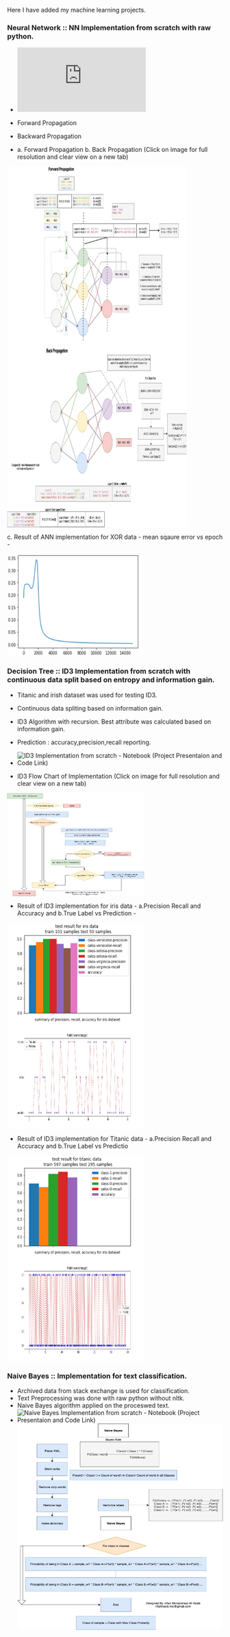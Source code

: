 Here I have added my machine learning projects.

### Neural Network :: NN Implementation from scratch with raw python.
* ![NN Implementation from scratch - Notebook (Project Presentaion and Code Link) ](https://github.com/irfanhasib0/Machine-Learning/blob/master/Machine_Learning_Algo_From_Scratch/ID3_with_continuous_feature_support_exp.py)

* Forward Propagation
* Backward Propagation


* a. Forward Propagation b. Back Propagation (Click on image for full resolution and clear view on a new tab)

<img src="https://github.com/irfanhasib0/Machine-Learning/blob/master/docs/Algorihms/NN_fp.jpg" align="left"
     title="Schematics" width="420" height="420">
<img src="https://github.com/irfanhasib0/Machine-Learning/blob/master/docs/Algorihms/NN_bp.jpg" align="center"
     title="(Click on image for full resolution and clear view on a new tab)" width="420" height="420">

c. Result of ANN implementation for XOR data - mean sqaure error vs epoch -

<img src="https://github.com/irfanhasib0/Machine-Learning/blob/master/docs/Results/xor_ann.jpg" align="center"
     title="(Click on image for full resolution and clear view on a new tab)" width="320" height="240">


### Decision Tree :: ID3 Implementation from scratch with continuous data split based on entropy and information gain.
* Titanic and irish dataset was used for testing ID3.
* Continuous data spliting based on information gain.
* ID3 Algorithm with recursion. Best attribute was calculated based on information gain.
* Prediction : accuracy,precision,recall reporting.
* ![ID3 Implementation from scratch - Notebook (Project Presentaion and Code Link) ](https://github.com/irfanhasib0/Machine-Learning/blob/master/Machine_Learning_Algo_From_Scratch/ANN_From_Scratch_modular_class.ipynb)

* ID3 Flow Chart of Implementation (Click on image for full resolution and clear view on a new tab)

<img src="https://github.com/irfanhasib0/Machine-Learning/blob/master/docs/Algorihms/ID3.jpg" align="center"
     title="(Click on image for full resolution and clear view on a new tab)
" width="320" height="240">

* Result of ID3 implementation for iris data - a.Precision Recall and Accuracy and b.True Label vs Prediction -


<img src="https://github.com/irfanhasib0/Machine-Learning/blob/master/docs/Results/iris_ID3.png" align="left"
     title="(Click on image for full resolution and clear view on a new tab)
" width="320" height="240">

<img src="https://github.com/irfanhasib0/Machine-Learning/blob/master/docs/Results/irispred.jpg" align="center"
     title="(Click on image for full resolution and clear view on a new tab)
" width="320" height="240">

* Result of ID3 implementation for Titanic data - a.Precision Recall and Accuracy and b.True Label vs Predictio

<img src="https://github.com/irfanhasib0/Machine-Learning/blob/master/docs/Results/titanic_ID3.png" align="left"
     title="(Click on image for full resolution and clear view on a new tab)
" width="320" height="240">

<img src="https://github.com/irfanhasib0/Machine-Learning/blob/master/docs/Results/titanicpred.jpg" align="center"
     title="(Click on image for full resolution and clear view on a new tab)
" width="320" height="240">



### Naive Bayes :: Implementation for text classification.
* Archived data from stack exchange is used for classification.
* Text Preprocessing was done with raw python without nltk.
* Naive Bayes algorithm applied on the proceswed text.
* ![Naive Bayes Implementation from scratch - Notebook (Project Presentaion and Code Link) ](https://github.com/irfanhasib0/Machine-Learning/blob/master/Machine_Learning_Algo_From_Scratch/Naive_Bayes_Stack_Exchange.ipynb)
<img src="https://github.com/irfanhasib0/Machine-Learning/blob/master/docs/Algorihms/Naive Bayes.jpg" align="center"
     title="Schematics" width="640" height="480">

